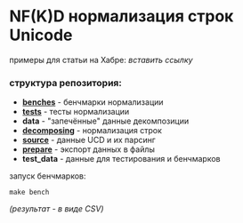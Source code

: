 # NF(K)D нормализация строк Unicode

примеры для статьи на Хабре: _вставить ссылку_

### структура репозитория:

- [**benches**](benches/README.md) - бенчмарки нормализации
- [**tests**](tests/README.md) - тесты нормализации
- **data** - "запечённые" данные декомпозиции
- [**decomposing**](decomposing/README.md) - нормализация строк
- [**source**](source/README.md) - данные UCD и их парсинг
- [**prepare**](prepare/README.md) - экспорт данных в файлы
- **test_data** - данные для тестирования и бенчмарков

запуск бенчмарков:

```
make bench
```
*(результат - в виде CSV)*
